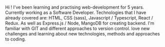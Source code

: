 Hi ! I've been learning and practising web-development for 5 years. Currently working as a Software Developer.
Technologies that I have already covered are: HTML, CSS (sass), Javascript / Typescript, React / Redux.
As well as Express.js / Node, MangoDB for creating backend. I'm familiar with GIT and different approaches to version control.
 love new challenges and learning about new technologies, methods and approaches
to coding.
